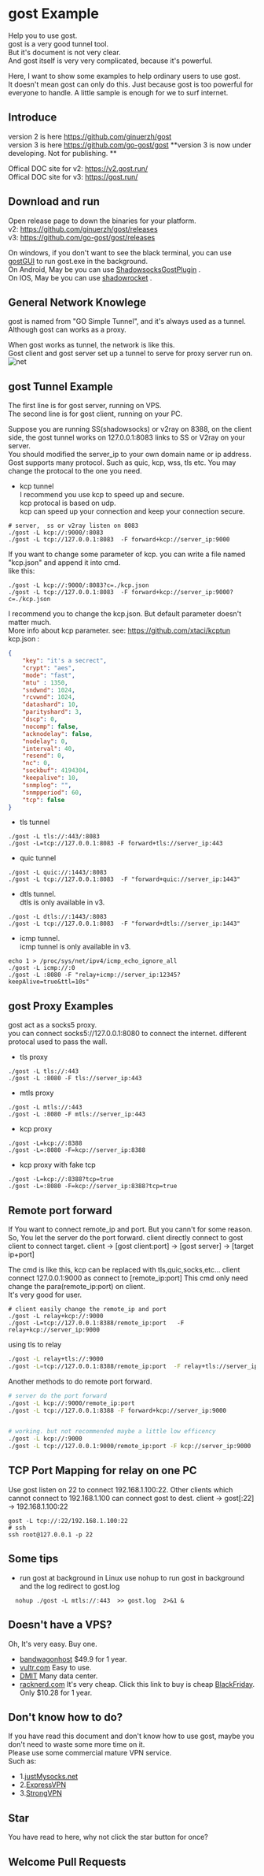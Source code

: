 
# gost Example
Help you to use gost.  
gost is a very good tunnel tool.  
But it's document is not very clear.  
And gost itself is very very complicated, because it's powerful.  

Here, I want to show some examples to help ordinary users to use gost.  
It doesn't mean gost can only do this. Just because gost is too powerful for everyone to handle. A little sample is enough for we to surf internet.    


## Introduce
version 2 is here https://github.com/ginuerzh/gost  
version 3 is here https://github.com/go-gost/gost **version 3 is now under developing. Not for publishing. **  

Offical DOC site for v2: https://v2.gost.run/  
Offical DOC site for v3: https://gost.run/


## Download and run
Open release page to down the binaries for your platform.  
v2: https://github.com/ginuerzh/gost/releases  
v3: https://github.com/go-gost/gost/releases  

On windows, if you don't want to see the black terminal, you can use [gostGUI](https://github.com/woodlyer/gostGUI) to run gost.exe in the background.  
On Android, May be you can use [ShadowsocksGostPlugin](https://github.com/segfault-bilibili/ShadowsocksGostPlugin) .  
On IOS, May be you can use [shadowrocket](https://www.applevis.com/apps/ios/utilities/shadowrocket) .  


## General Network Knowlege

gost is named from "GO Simple Tunnel", and it's always used as a tunnel.  
Although gost can works as a proxy.  

When gost works as tunnel, the network is like this.  
Gost client and gost server set up a tunnel to serve for proxy server run on.
![net](./tunnel.png)


## gost Tunnel Example

The first line is for gost server, running on VPS.  
The second line is for gost client, running on your PC.

Suppose you are running SS(shadowsocks) or v2ray on 8388, on the client side, the gost tunnel works on 127.0.0.1:8083 links to SS or V2ray on your server.  
You should modified the server_ip to your own domain name or ip address.   
Gost supports many protocol. Such as quic, kcp, wss, tls etc. You may change the protocal to the one you need.  

- kcp tunnel  
I recommend you use kcp to speed up and secure.  
kcp protocal is based on udp.  
kcp can speed up your connection and keep your connection secure.

```
# server,  ss or v2ray listen on 8083 
./gost -L kcp://:9000/:8083 
./gost -L tcp://127.0.0.1:8083  -F forward+kcp://server_ip:9000
```
If you want to change some parameter of kcp. you can write a file named "kcp.json" and append it into cmd.  
like this:  
```
./gost -L kcp://:9000/:8083?c=./kcp.json 
./gost -L tcp://127.0.0.1:8083  -F forward+kcp://server_ip:9000?c=./kcp.json
```

I recommend you to change the kcp.json. But default parameter doesn't matter much.   
More info about kcp parameter. see: https://github.com/xtaci/kcptun  
kcp.json :
``` json
{
    "key": "it's a secrect",
    "crypt": "aes",
    "mode": "fast",
    "mtu" : 1350,
    "sndwnd": 1024,
    "rcvwnd": 1024,
    "datashard": 10,
    "parityshard": 3,
    "dscp": 0,
    "nocomp": false,
    "acknodelay": false,
    "nodelay": 0,
    "interval": 40,
    "resend": 0,
    "nc": 0,
    "sockbuf": 4194304,
    "keepalive": 10,
    "snmplog": "",
    "snmpperiod": 60,
    "tcp": false
}
```




- tls tunnel

```
./gost -L tls://:443/:8083
./gost -L=tcp://127.0.0.1:8083 -F forward+tls://server_ip:443
```

- quic tunnel
```
./gost -L quic://:1443/:8083
./gost -L tcp://127.0.0.1:8083  -F "forward+quic://server_ip:1443"
```

- dtls tunnel.  
dtls is only available in v3. 
```
./gost -L dtls://:1443/:8083
./gost -L tcp://127.0.0.1:8083  -F "forward+dtls://server_ip:1443"
```

- icmp tunnel.   
icmp tunnel is only available in v3.
```
echo 1 > /proc/sys/net/ipv4/icmp_echo_ignore_all
./gost -L icmp://:0
./gost -L :8080 -F "relay+icmp://server_ip:12345?keepAlive=true&ttl=10s"
```

## gost Proxy Examples
gost act as a socks5 proxy.  
you can connect socks5://127.0.0.1:8080 to connect the internet.
different protocal used to pass the wall.

- tls proxy
```
./gost -L tls://:443
./gost -L :8080 -F tls://server_ip:443
```

- mtls proxy
```
./gost -L mtls://:443
./gost -L :8080 -F mtls://server_ip:443
```

- kcp proxy
```
./gost -L=kcp://:8388
./gost -L=:8080 -F=kcp://server_ip:8388
```

- kcp proxy with fake tcp
```
./gost -L=kcp://:8388?tcp=true
./gost -L=:8080 -F=kcp://server_ip:8388?tcp=true
```





## Remote port forward
If You want to connect  remote_ip and port. But you cann't for some reason.  
So, You let the server do the port forward.   client directly connect to gost client to connect target.
client ->  [gost client:port]  -> [gost server]  ->  [target ip+port]


The cmd is like this,  kcp can be replaced with tls,quic,socks,etc...
client connect 127.0.0.1:9000 as connect to [remote_ip:port]
This cmd only need change the para(remote_ip:port) on client.  
It's very good for user.  

```
# client easily change the remote_ip and port
./gost -L relay+kcp://:9000  
./gost -L=tcp://127.0.0.1:8388/remote_ip:port   -F relay+kcp://server_ip:9000   
```

using tls to relay
```bash
./gost -L relay+tls://:9000 
./gost -L=tcp://127.0.0.1:8388/remote_ip:port  -F relay+tls://server_ip:9000
```


Another methods to do remote port forward.
``` bash
# server do the port forward
./gost -L kcp://:9000/remote_ip:port  
./gost -L tcp://127.0.0.1:8388 -F forward+kcp://server_ip:9000


# working. but not recommended maybe a little low efficency
./gost -L kcp://:9000   
./gost -L tcp://127.0.0.1:9000/remote_ip:port -F kcp://server_ip:9000
```








## TCP Port Mapping for relay on one PC
Use gost listen on 22 to connect 192.168.1.100:22.
Other clients which cannot connect to 192.168.1.100 can connect gost to dest.
client  ->  gost[:22]  ->  192.168.1.100:22
```
gost -L tcp://:22/192.168.1.100:22
# ssh
ssh root@127.0.0.1 -p 22   
```



## Some tips

- run gost at background in Linux
use nohup to run gost in background and the log redirect to gost.log  
``` 
  nohup ./gost -L mtls://:443  >> gost.log  2>&1 &
```





## Doesn't have a VPS?
Oh, It's very easy. Buy one.

- [bandwagonhost](https://bandwagonhost.com/aff.php?aff=56257)   $49.9 for 1 year.
- [vultr.com](https://www.vultr.com/?ref=7621285)  Easy to use.
- [DMIT](https://www.dmit.io/)   Many data center.
- [racknerd.com](https://my.racknerd.com/aff.php?aff=3278) It's very cheap. Click this link to buy  is cheap [BlackFriday](https://www.racknerd.com/BlackFriday/).  Only $10.28 for 1 year.







## Don't know how to do?
If you have read this document and don't know how to use gost, maybe  you don't need to waste some more time on it.  
Please use some commercial mature VPN service.   
Such as:
- 1.[justMysocks.net](https://justmysocks.net/members/aff.php?aff=24386)   
- 2.[ExpressVPN](https://www.expressvpn.com/) 
- 3.[StrongVPN](https://www.strongvpn.com) 




## Star 
You have read to here, why not click the star button for once?





## Welcome Pull Requests














